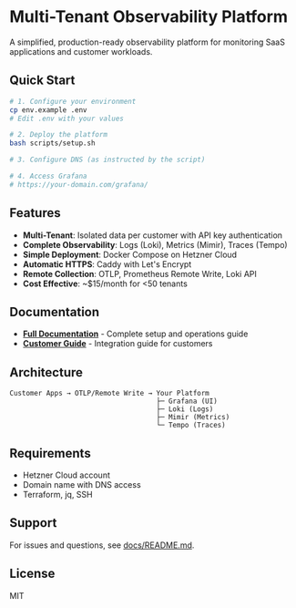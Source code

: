 # Multi-Tenant Observability Platform

A simplified, production-ready observability platform for monitoring SaaS applications and customer workloads.

## Quick Start

```bash
# 1. Configure your environment
cp env.example .env
# Edit .env with your values

# 2. Deploy the platform
bash scripts/setup.sh

# 3. Configure DNS (as instructed by the script)

# 4. Access Grafana
# https://your-domain.com/grafana/
```

## Features

- **Multi-Tenant**: Isolated data per customer with API key authentication
- **Complete Observability**: Logs (Loki), Metrics (Mimir), Traces (Tempo)
- **Simple Deployment**: Docker Compose on Hetzner Cloud
- **Automatic HTTPS**: Caddy with Let's Encrypt
- **Remote Collection**: OTLP, Prometheus Remote Write, Loki API
- **Cost Effective**: ~$15/month for <50 tenants

## Documentation

- **[Full Documentation](docs/README.md)** - Complete setup and operations guide
- **[Customer Guide](docs/CUSTOMER_GUIDE.md)** - Integration guide for customers

## Architecture

```
Customer Apps → OTLP/Remote Write → Your Platform
                                    ├─ Grafana (UI)
                                    ├─ Loki (Logs)
                                    ├─ Mimir (Metrics)
                                    └─ Tempo (Traces)
```

## Requirements

- Hetzner Cloud account
- Domain name with DNS access
- Terraform, jq, SSH

## Support

For issues and questions, see [docs/README.md](docs/README.md#troubleshooting).

## License

MIT

